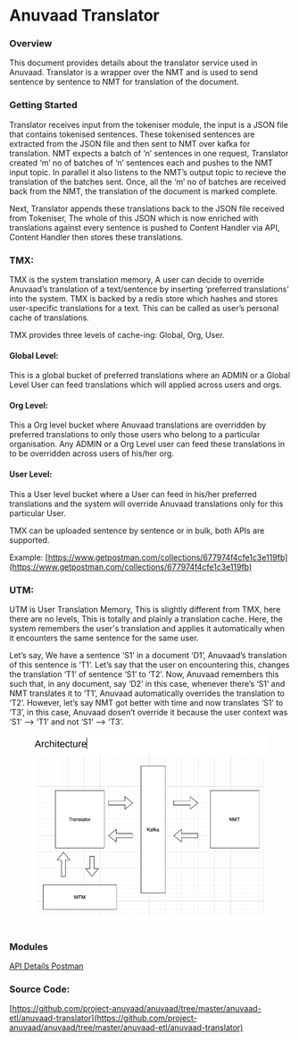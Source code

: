 # Anuvaad Translator

### Overview

This document provides details about the translator service used in Anuvaad. Translator is a wrapper over the NMT and is used to send sentence by sentence to NMT for translation of the document.

### Getting Started

Translator receives input from the tokeniser module, the input is a JSON file that contains tokenised sentences. These tokenised sentences are extracted from the JSON file and then sent to NMT over kafka for translation. NMT expects a batch of ‘n’ sentences in one request, Translator created ‘m’ no of batches of ‘n’ sentences each and pushes to the NMT input topic. In parallel it also listens to the NMT’s output topic to recieve the translation of the batches sent. Once, all the ‘m’ no of batches are received back from the NMT, the translation of the document is marked complete.

Next, Translator appends these translations back to the JSON file received from Tokeniser, The whole of this JSON which is now enriched with translations against every sentence is pushed to Content Handler via API, Content Handler then stores these translations.

### TMX:

TMX is the system translation memory, A user can decide to override Anuvaad’s translation of a text/sentence by inserting ‘preferred translations’ into the system. TMX is backed by a redis store which hashes and stores user-specific translations for a text. This can be called as user’s personal cache of translations.

TMX provides three levels of cache-ing: Global, Org, User.

#### Global Level:

This is a global bucket of preferred translations where an ADMIN or a Global Level User can feed translations which will applied across users and orgs.

#### Org Level:

This a Org level bucket where Anuvaad translations are overridden by preferred translations to only those users who belong to a particular organisation. Any ADMIN or a Org Level user can feed these translations in to be overridden across users of his/her org.

#### User Level:

This a User level bucket where a User can feed in his/her preferred translations and the system will override Anuvaad translations only for this particular User.

TMX can be uploaded sentence by sentence or in bulk, both APIs are supported.

Example: [https://www.getpostman.com/collections/677974f4cfe1c3e119fb](https://www.getpostman.com/collections/677974f4cfe1c3e119fb)

### UTM:

UTM is User Translation Memory, This is slightly different from TMX, here there are no levels, This is totally and plainly a translation cache. Here, the system remembers the user's translation and applies it automatically when it encounters the same sentence for the same user.

Let’s say, We have a sentence ‘S1’ in a document ‘D1’, Anuvaad’s translation of this sentence is ‘T1’. Let’s say that the user on encountering this, changes the translation ‘T1’ of sentence ‘S1’ to ‘T2’. Now, Anuvaad remembers this such that, in any document, say ‘D2’ in this case, whenever there’s ‘S1’ and NMT translates it to ‘T1’, Anuvaad automatically overrides the translation to ‘T2’. However, let’s say NMT got better with time and now translates ‘S1’ to ‘T3’, in this case, Anuvaad dosen’t override it because the user context was ‘S1’ —> ‘T1’ and not ‘S1’ —> ‘T3’.

<figure><img src="../.gitbook/assets/image (3).png" alt=""><figcaption></figcaption></figure>

### Modules

[API Details Postman](https://www.getpostman.com/collections/61e432cbddbb59a38072)&#x20;

### Source Code:

&#x20;[https://github.com/project-anuvaad/anuvaad/tree/master/anuvaad-etl/anuvaad-translator](https://github.com/project-anuvaad/anuvaad/tree/master/anuvaad-etl/anuvaad-translator)
